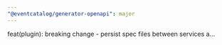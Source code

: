 ```yaml
---
"@eventcatalog/generator-openapi": major
---
```


feat(plugin): breaking change - persist spec files between services a…
